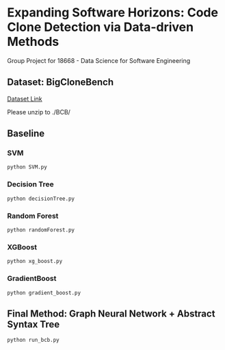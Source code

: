 # Expanding Software Horizons: Code Clone Detection via Data-driven Methods

Group Project for 18668 - Data Science for Software Engineering

## Dataset: BigCloneBench

[Dataset Link](https://drive.google.com/file/d/13ZT6y0_KBeo3_sUFkcuDbhFWLEW8kv50/view?usp=sharing)

Please unzip to ./BCB/

## Baseline

### SVM

```shell
python SVM.py
```

### Decision Tree

```shell
python decisionTree.py
```

### Random Forest

```shell
python randomForest.py
```

### XGBoost

```shell
python xg_boost.py
```

### GradientBoost

```shell
python gradient_boost.py
```

## Final Method: Graph Neural Network + Abstract Syntax Tree

```shell
python run_bcb.py
```
